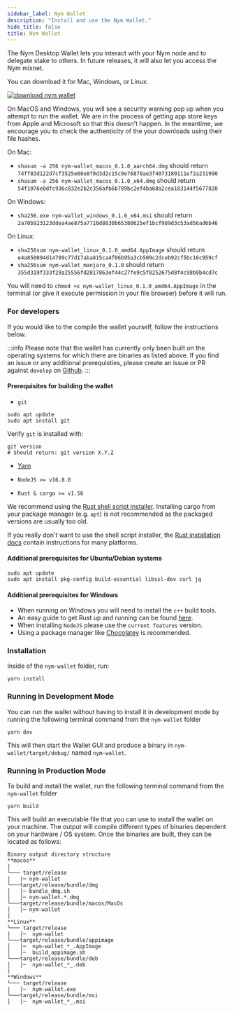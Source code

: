 ```yaml
---
sidebar_label: Nym Wallet
description: "Install and use the Nym Wallet."
hide_title: false
title: Nym Wallet
---
```


The Nym Desktop Wallet lets you interact with your Nym node and to delegate stake to others. In future releases, it will also let you access the Nym mixnet.

You can download it for Mac, Windows, or Linux.

[![download nym wallet](/img/docs/download-wallet.png)](https://github.com/nymtech/nym/releases/tag/nym-wallet-v0.1.0)

On MacOS and Windows, you will see a security warning pop up when you attempt to run the wallet. We are in the process of getting app store keys from Apple and Microsoft so that this doesn't happen. In the meantime, we encourage you to check the authenticity of the your downloads using their file hashes.

On Mac: 

* `shasum -a 256 nym-wallet_macos_0.1.0_aarch64.dmg` should return `74ff83d122d7cf3525e08e8f0d3d2c15c9e76878ae3f4073180111ef2a231990`
* `shasum -a 256 nym-wallet_macos_0.1.0_x64.dmg` should return `54f1076e0dfc936c832e2b2c356afb6b789bc2ef4ba68a2cea183144f5677820`

On Windows:

* `sha256.exe nym-wallet_windows_0.1.0_x64.msi` should return `2a70b923123ddea4ae875a7710d8830b65380625ef1bcf989d3c53ad56ad6b46`

On Linux: 

* `sha256sum nym-wallet_linux_0.1.0_amd64.AppImage` should return `e4a850094d14789c77d17aba815ca4f06b95a3cb509c2dceb92cf5bc16c959cf`
* `sha256sum nym-wallet_manjaro_0.1.0` should return `355d319f333f29a25556fd2817863ef44c27fe9c5f8252675d8f4c98b9b4cd7c`


You will need to `chmod +x nym-wallet_linux_0.1.0_amd64.AppImage` in the terminal (or give it execute permission in your file browser) before it will run. 


### For developers

If you would like to the compile the wallet yourself, follow the instructions below. 

:::info
Please note that the wallet has currently only been built on the operating systems for which there are binaries as listed above. If you find an issue or any additional prerequisties, please create an issue or PR against `develop` on [Github](https://github.com/nymtech/docs).
:::

#### Prerequisites for building the wallet


- `git`

```
sudo apt update
sudo apt install git
```

Verify `git` is installed with:

```
git version
# Should return: git version X.Y.Z
```

- [Yarn](https://yarnpkg.com/)

- `NodeJS >= v16.8.0`

- `Rust & cargo >= v1.56`

We recommend using the [Rust shell script installer](https://www.rust-lang.org/tools/install). Installing cargo from your package manager (e.g. `apt`) is not recommended as the packaged versions are usually too old.

If you really don't want to use the shell script installer, the [Rust installation docs](https://forge.rust-lang.org/infra/other-installation-methods.html) contain instructions for many platforms.

#### Additional prerequisites for Ubuntu/Debian systems

```
sudo apt update
sudo apt install pkg-config build-essential libssl-dev curl jq
```

#### Additional prerequisites for Windows

- When running on Windows you will need to install the `c++` build tools.
- An easy guide to get Rust up and running can be found [here](http://kennykerr.ca/2019/11/18/rust-getting-started/).
- When installing `NodeJS` please use the `current features` version.
- Using a package manager like [Chocolatey](https://chocolatey.org/) is recommended.

### Installation

Inside of the `nym-wallet` folder, run:

```
yarn install
``` 

### Running in Development Mode

You can run the wallet without having to install it in development mode by running the following terminal command from the `nym-wallet` folder

```
yarn dev
```

This will then start the Wallet GUI and produce a binary in `nym-wallet/target/debug/` named `nym-wallet`. 

### Running in Production Mode

To build and install the wallet, run the following terminal command from the `nym-wallet` folder

```
yarn build
```

This will build an executable file that you can use to install the wallet on your machine. The output will compile different types of binaries dependent on your hardware / OS system. Once the binaries are built, they can be located as follows:

```
Binary output directory structure
**macos**
|
└─── target/release
|   |─ nym-wallet
└───target/release/bundle/dmg
│   │─ bundle_dmg.sh
│   │─ nym-wallet.*.dmg
└───target/release/bundle/macos/MacOs
│   │─ nym-wallet
|
**Linux**
└─── target/release
|   │─  nym-wallet
└───target/release/bundle/appimage
│   │─  nym-wallet_*_.AppImage
│   │─  build_appimage.sh
└───target/release/bundle/deb
│   │─  nym-wallet_*_.deb
|
**Windows**
└─── target/release
|   │─  nym-wallet.exe
└───target/release/bundle/msi
│   │─  nym-wallet_*_.msi
```

